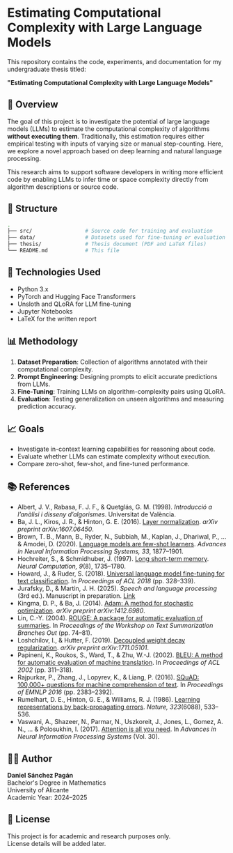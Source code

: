 # Estimating Computational Complexity with Large Language Models

This repository contains the code, experiments, and documentation for my undergraduate thesis titled:

**"Estimating Computational Complexity with Large Language Models"**

## 🧠 Overview

The goal of this project is to investigate the potential of large language models (LLMs) to estimate the computational complexity of algorithms **without executing them**. Traditionally, this estimation requires either empirical testing with inputs of varying size or manual step-counting. Here, we explore a novel approach based on deep learning and natural language processing.

This research aims to support software developers in writing more efficient code by enabling LLMs to infer time or space complexity directly from algorithm descriptions or source code.

## 📂 Structure

```bash
.
├── src/                 # Source code for training and evaluation
├── data/                # Datasets used for fine-tuning or evaluation
├── thesis/              # Thesis document (PDF and LaTeX files)
└── README.md            # This file
```

## 🔧 Technologies Used

- Python 3.x  
- PyTorch and Hugging Face Transformers  
- Unsloth and QLoRA for LLM fine-tuning  
- Jupyter Notebooks  
- LaTeX for the written report

## 📊 Methodology

1. **Dataset Preparation**: Collection of algorithms annotated with their computational complexity.
2. **Prompt Engineering**: Designing prompts to elicit accurate predictions from LLMs.
3. **Fine-Tuning**: Training LLMs on algorithm-complexity pairs using QLoRA.
4. **Evaluation**: Testing generalization on unseen algorithms and measuring prediction accuracy.

## 📈 Goals

- Investigate in-context learning capabilities for reasoning about code.
- Evaluate whether LLMs can estimate complexity without execution.
- Compare zero-shot, few-shot, and fine-tuned performance.

## 📚 References

- Albert, J. V., Rabasa, F. J. F., & Quetglás, G. M. (1998). *Introducció a l’anàlisi i disseny d’algorismes*. Universitat de València.
- Ba, J. L., Kiros, J. R., & Hinton, G. E. (2016). [Layer normalization](https://arxiv.org/abs/1607.06450). *arXiv preprint arXiv:1607.06450*.
- Brown, T. B., Mann, B., Ryder, N., Subbiah, M., Kaplan, J., Dhariwal, P., ... & Amodei, D. (2020). [Language models are few-shot learners](https://arxiv.org/abs/2005.14165). *Advances in Neural Information Processing Systems, 33*, 1877–1901.
- Hochreiter, S., & Schmidhuber, J. (1997). [Long short-term memory](https://doi.org/10.1162/neco.1997.9.8.1735). *Neural Computation, 9*(8), 1735–1780.
- Howard, J., & Ruder, S. (2018). [Universal language model fine-tuning for text classification](https://doi.org/10.18653/v1/P18-1031). In *Proceedings of ACL 2018* (pp. 328–339).
- Jurafsky, D., & Martin, J. H. (2025). *Speech and language processing* (3rd ed.). Manuscript in preparation. [Link](https://web.stanford.edu/~jurafsky/slp3)
- Kingma, D. P., & Ba, J. (2014). [Adam: A method for stochastic optimization](https://arxiv.org/abs/1412.6980). *arXiv preprint arXiv:1412.6980*.
- Lin, C.-Y. (2004). [ROUGE: A package for automatic evaluation of summaries](https://aclanthology.org/W04-1013/). In *Proceedings of the Workshop on Text Summarization Branches Out* (pp. 74–81).
- Loshchilov, I., & Hutter, F. (2019). [Decoupled weight decay regularization](https://arxiv.org/abs/1711.05101). *arXiv preprint arXiv:1711.05101*.
- Papineni, K., Roukos, S., Ward, T., & Zhu, W.-J. (2002). [BLEU: A method for automatic evaluation of machine translation](https://doi.org/10.3115/1073083.1073135). In *Proceedings of ACL 2002* (pp. 311–318).
- Rajpurkar, P., Zhang, J., Lopyrev, K., & Liang, P. (2016). [SQuAD: 100,000+ questions for machine comprehension of text](https://aclanthology.org/D16-1264/). In *Proceedings of EMNLP 2016* (pp. 2383–2392).
- Rumelhart, D. E., Hinton, G. E., & Williams, R. J. (1986). [Learning representations by back-propagating errors](https://doi.org/10.1038/323533a0). *Nature, 323*(6088), 533–536.
- Vaswani, A., Shazeer, N., Parmar, N., Uszkoreit, J., Jones, L., Gomez, A. N., ... & Polosukhin, I. (2017). [Attention is all you need](https://papers.nips.cc/paper_files/paper/2017/file/3f5ee243547dee91fbd053c1c4a845aa-Paper.pdf). In *Advances in Neural Information Processing Systems* (Vol. 30).


## 🧑‍💻 Author

**Daniel Sánchez Pagán**  
Bachelor's Degree in Mathematics  
University of Alicante  
Academic Year: 2024–2025

## 📄 License

This project is for academic and research purposes only.  
License details will be added later.
